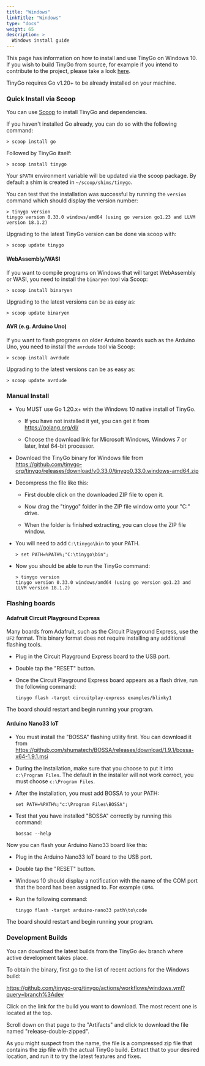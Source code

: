 ```yaml
---
title: "Windows"
linkTitle: "Windows"
type: "docs"
weight: 65
description: >
  Windows install guide
---
```


This page has information on how to install and use TinyGo on Windows 10. If you wish to build TinyGo from source, for example if you intend to contribute to the project, please take a look [here](../../../docs/guides/build).

TinyGo requires Go v1.20+ to be already installed on your machine.

### Quick Install via Scoop

You can use [Scoop](https://scoop.sh/) to install TinyGo and dependencies.

If you haven't installed Go already, you can do so with the following command:

```shell
> scoop install go
```

Followed by TinyGo itself:

```shell
> scoop install tinygo
```

Your `$PATH` environment variable will be updated via the scoop package. By default a shim is created in `~/scoop/shims/tinygo`.

You can test that the installation was successful by running the `version` command which should display the version number:

```shell
> tinygo version
tinygo version 0.33.0 windows/amd64 (using go version go1.23 and LLVM version 18.1.2)
```

Upgrading to the latest TinyGo version can be done via scoop with:

```shell
> scoop update tinygo
```

#### WebAssembly/WASI

If you want to compile programs on Windows that will target WebAssembly or WASI, you need to install the `binaryen` tool via Scoop:

```shell
> scoop install binaryen
```

Upgrading to the latest versions can be as easy as:

```shell
> scoop update binaryen
```

#### AVR (e.g. Arduino Uno)

If you want to flash programs on older Arduino boards such as the Arduino Uno, you need to install the `avrdude` tool via Scoop:

```shell
> scoop install avrdude
```

Upgrading to the latest versions can be as easy as:

```shell
> scoop update avrdude
```


### Manual Install

- You MUST use Go 1.20.x+ with the Windows 10 native install of TinyGo.

    - If you have not installed it yet, you can get it from https://golang.org/dl/

    - Choose the download link for Microsoft Windows, Windows 7 or later, Intel 64-bit processor.

- Download the TinyGo binary for Windows file from https://github.com/tinygo-org/tinygo/releases/download/v0.33.0/tinygo0.33.0.windows-amd64.zip

- Decompress the file like this:

    - First double click on the downloaded ZIP file to open it.

    - Now drag the "tinygo" folder in the ZIP file window onto your "C:" drive.

    - When the folder is finished extracting, you can close the ZIP file window.

- You will need to add `C:\tinygo\bin` to your PATH.

    ```shell
    > set PATH=%PATH%;"C:\tinygo\bin";
    ```

- Now you should be able to run the TinyGo command:

    ```
    > tinygo version
    tinygo version 0.33.0 windows/amd64 (using go version go1.23 and LLVM version 18.1.2)
    ```

### Flashing boards

#### Adafruit Circuit Playground Express

Many boards from Adafruit, such as the Circuit Playground Express, use the `UF2` format. This binary format does not require installing any additional flashing tools.

- Plug in the Circuit Playground Express board to the USB port.

- Double tap the "RESET" button.

- Once the Circuit Playground Express board appears as a flash drive, run the following command:

    ```shell
    tinygo flash -target circuitplay-express examples/blinky1
    ```

The board should restart and begin running your program.

#### Arduino Nano33 IoT

- You must install the "BOSSA" flashing utility first. You can download it from https://github.com/shumatech/BOSSA/releases/download/1.9.1/bossa-x64-1.9.1.msi

- During the installation, make sure that you choose to put it into `c:\Program Files`. The default in the installer will not work correct, you must choose `c:\Program Files`.

- After the installation, you must add BOSSA to your PATH:

    ```shell
    set PATH=%PATH%;"c:\Program Files\BOSSA";
    ```

- Test that you have installed "BOSSA" correctly by running this command:

    ```shell
    bossac --help
    ```

Now you can flash your Arduino Nano33 board like this:

- Plug in the Arduino Nano33 IoT board to the USB port.

- Double tap the "RESET" button.

- Windows 10 should display a notification with the name of the COM port that the board has been assigned to. For example `COM4`.

- Run the following command:

    ```shell
    tinygo flash -target arduino-nano33 path\to\code
    ```

The board should restart and begin running your program.

### Development Builds

You can download the latest builds from the TinyGo `dev` branch where active development takes place.

To obtain the binary, first go to the list of recent actions for the Windows build:

https://github.com/tinygo-org/tinygo/actions/workflows/windows.yml?query=branch%3Adev

Click on the link for the build you want to download. The most recent one is located at the top.

Scroll down on that page to the "Artifacts" and click to download the file named "release-double-zipped".

As you might suspect from the name, the file is a compressed zip file that contains the zip file with the actual TinyGo build. Extract that to your desired location, and run it to try the latest features and fixes.
